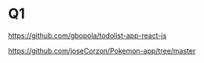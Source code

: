 # Q1
https://github.com/gbopola/todolist-app-react-js




https://github.com/joseCorzon/Pokemon-app/tree/master
